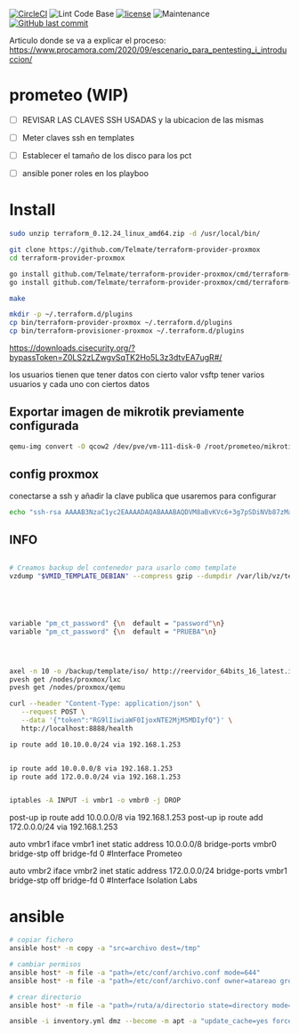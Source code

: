 
[![CircleCI](https://circleci.com/gh/procamora/prometeo/tree/master.svg?style=shield)](https://circleci.com/gh/procamora/prometeo/tree/master)
![Lint Code Base](https://github.com/procamora/prometeo/workflows/Lint%20Code%20Base/badge.svg)
[![license](https://img.shields.io/github/license/procamora/prometeo.svg?style=flat-square)](https://github.com/procamora/prometeo/blob/master/license.md)
![Maintenance](https://img.shields.io/maintenance/yes/2020.svg?style=flat-square)
[![GitHub last commit](https://img.shields.io/github/last-commit/procamora/prometeo.svg?style=flat-square)](https://github.com/procamora/prometeo/commit/master)


Articulo donde se va a explicar el proceso: https://www.procamora.com/2020/09/escenario_para_pentesting_i_introduccion/


# prometeo (WIP)

- [ ] REVISAR LAS CLAVES SSH USADAS y la ubicacion de las mismas
- [ ] Meter claves ssh en templates
- [ ] Establecer el tamaño de los disco para los pct
- [ ] ansible  poner roles en los playboo




# Install

```bash
sudo unzip terraform_0.12.24_linux_amd64.zip -d /usr/local/bin/

git clone https://github.com/Telmate/terraform-provider-proxmox
cd terraform-provider-proxmox

go install github.com/Telmate/terraform-provider-proxmox/cmd/terraform-provider-proxmox
go install github.com/Telmate/terraform-provider-proxmox/cmd/terraform-provisioner-proxmox

make

mkdir -p ~/.terraform.d/plugins
cp bin/terraform-provider-proxmox ~/.terraform.d/plugins
cp bin/terraform-provisioner-proxmox ~/.terraform.d/plugins
```


https://downloads.cisecurity.org/?bypassToken=Z0LS2zLZwgvSqTK2Ho5L3z3dtvEA7ugR#/



los usuarios tienen que tener datos con cierto valor
vsftp tener varios usuarios y cada uno con ciertos datos



## Exportar imagen de mikrotik previamente configurada

```bash
qemu-img convert -O qcow2 /dev/pve/vm-111-disk-0 /root/prometeo/mikrotik.qcow2
```



## config proxmox

 conectarse a ssh y añadir la clave publica que usaremos para configurar

```bash
echo "ssh-rsa AAAAB3NzaC1yc2EAAAADAQABAAABAQDVM8aBvKVc6+3g7pSDiNVb87zMaH4W5rEb9gb3SG41tq85EgXPnrH2A5QB8nOk3HwLb6svuhXYQM7sSvSopR5fIDScFAnG+uftR5KUjOb5+bN5zGLkqmReVpFeI0Ef/Hav1HWM2jhDtb3k/VgC1H6ECl5Z20yGB+1sRkSjMa4tZklB6IqiFeppAa4GtVjJtCW9tdhKuRh9wXFeP9BQ5MhoB6z8rhNUDtfcHh56de8omzFrKm4a1YxnKz4FX7nmog7IjAFLk7SlTiuAxquptUEmWj63yW5P9JiU+2vd+QjRE7lwZdK3n0a5EeAiZNDd7pS9FXZ9TVqQXB0zHxZLGb/5 root@prometeo" >> /root/.ssh/authorized_keys```
```

## INFO

```bash

# Creamos backup del contenedor para usarlo como template
vzdump "$VMID_TEMPLATE_DEBIAN" --compress gzip --dumpdir /var/lib/vz/template/ --maxfiles 1





variable "pm_ct_password" {\n  default = "password"\n}
variable "pm_ct_password" {\n  default = "PRUEBA"\n}




axel -n 10 -o /backup/template/iso/ http://reervidor_64bits_16_latest.iso
pvesh get /nodes/proxmox/lxc
pvesh get /nodes/proxmox/qemu

```


```bash
curl --header "Content-Type: application/json" \
   --request POST \
   --data '{"token":"RG9lIiwiaWF0IjoxNTE2MjM5MDIyfQ"}' \
   http://localhost:8888/health

ip route add 10.10.0.0/24 via 192.168.1.253


ip route add 10.0.0.0/8 via 192.168.1.253
ip route add 172.0.0.0/24 via 192.168.1.253


iptables -A INPUT -i vmbr1 -o vmbr0 -j DROP
```



post-up ip route add 10.0.0.0/8 via 192.168.1.253
post-up ip route add 172.0.0.0/24 via 192.168.1.253



auto vmbr1
iface vmbr1 inet static
        address 10.0.0.0/8
        bridge-ports vmbr0
        bridge-stp off
        bridge-fd 0
#Interface Prometeo

auto vmbr2
iface vmbr2 inet static
        address 172.0.0.0/24
        bridge-ports vmbr1
        bridge-stp off
        bridge-fd 0
#Interface Isolation Labs






# ansible


```bash
# copiar fichero
ansible host* -m copy -a "src=archivo dest=/tmp"

# cambiar permisos
ansible host* -m file -a "path=/etc/conf/archivo.conf mode=644"
ansible host* -m file -a "path=/etc/conf/archivo.conf owner=atareao group=atareao"

# crear directorio
ansible host* -m file -a "path=/ruta/a/directorio state=directory mode=755 owner=atareao"

ansible -i inventory.yml dmz --become -m apt -a "update_cache=yes force_apt_get=yes cache_valid_time=3600"



```
